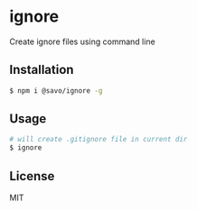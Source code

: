 # ignore
Create ignore files using command line

## Installation
```bash
$ npm i @savo/ignore -g
```

## Usage
```bash
# will create .gitignore file in current dir
$ ignore
```

## License
MIT
